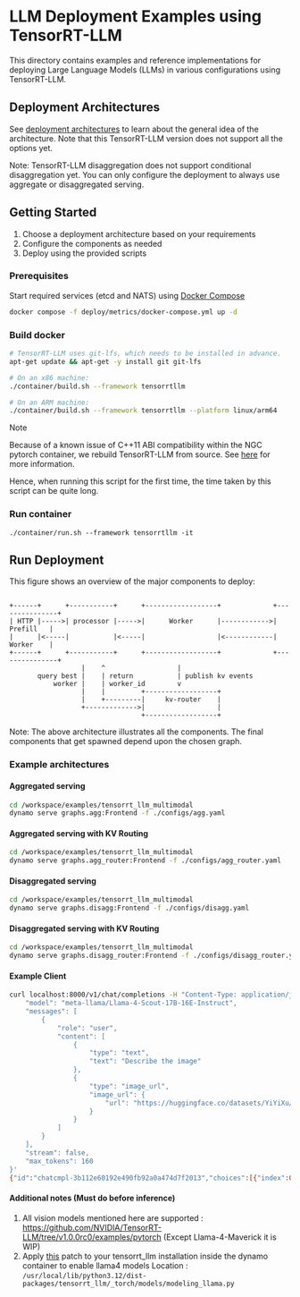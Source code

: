 <!--
SPDX-FileCopyrightText: Copyright (c) 2025 NVIDIA CORPORATION & AFFILIATES. All rights reserved.
SPDX-License-Identifier: Apache-2.0

Licensed under the Apache License, Version 2.0 (the "License");
you may not use this file except in compliance with the License.
You may obtain a copy of the License at

http://www.apache.org/licenses/LICENSE-2.0

Unless required by applicable law or agreed to in writing, software
distributed under the License is distributed on an "AS IS" BASIS,
WITHOUT WARRANTIES OR CONDITIONS OF ANY KIND, either express or implied.
See the License for the specific language governing permissions and
limitations under the License.
-->

# LLM Deployment Examples using TensorRT-LLM

This directory contains examples and reference implementations for deploying Large Language Models (LLMs) in various configurations using TensorRT-LLM.


## Deployment Architectures

See [deployment architectures](../llm/README.md#deployment-architectures) to learn about the general idea of the architecture.
Note that this TensorRT-LLM version does not support all the options yet.

Note: TensorRT-LLM disaggregation does not support conditional disaggregation yet. You can only configure the deployment to always use aggregate or disaggregated serving.

## Getting Started

1. Choose a deployment architecture based on your requirements
2. Configure the components as needed
3. Deploy using the provided scripts

### Prerequisites

Start required services (etcd and NATS) using [Docker Compose](../../deploy/metrics/docker-compose.yml)
```bash
docker compose -f deploy/metrics/docker-compose.yml up -d
```

### Build docker

```bash
# TensorRT-LLM uses git-lfs, which needs to be installed in advance.
apt-get update && apt-get -y install git git-lfs

# On an x86 machine:
./container/build.sh --framework tensorrtllm

# On an ARM machine:
./container/build.sh --framework tensorrtllm --platform linux/arm64
```

> [!NOTE]
> Because of a known issue of C++11 ABI compatibility within the NGC pytorch container,
> we rebuild TensorRT-LLM from source. See [here](https://nvidia.github.io/TensorRT-LLM/installation/linux.html)
> for more information.
>
> Hence, when running this script for the first time, the time taken by this script can be
> quite long.


### Run container

```
./container/run.sh --framework tensorrtllm -it
```
## Run Deployment

This figure shows an overview of the major components to deploy:



```

+------+      +-----------+      +------------------+             +---------------+
| HTTP |----->| processor |----->|      Worker      |------------>|     Prefill   |
|      |<-----|           |<-----|                  |<------------|     Worker    |
+------+      +-----------+      +------------------+             +---------------+
                  |    ^                  |
       query best |    | return           | publish kv events
           worker |    | worker_id        v
                  |    |         +------------------+
                  |    +---------|     kv-router    |
                  +------------->|                  |
                                 +------------------+

```

Note: The above architecture illustrates all the components. The final components
that get spawned depend upon the chosen graph.

### Example architectures

#### Aggregated serving
```bash
cd /workspace/examples/tensorrt_llm_multimodal
dynamo serve graphs.agg:Frontend -f ./configs/agg.yaml
```

#### Aggregated serving with KV Routing
```bash
cd /workspace/examples/tensorrt_llm_multimodal
dynamo serve graphs.agg_router:Frontend -f ./configs/agg_router.yaml
```

#### Disaggregated serving
```bash
cd /workspace/examples/tensorrt_llm_multimodal
dynamo serve graphs.disagg:Frontend -f ./configs/disagg.yaml
```

#### Disaggregated serving with KV Routing
```bash
cd /workspace/examples/tensorrt_llm_multimodal
dynamo serve graphs.disagg_router:Frontend -f ./configs/disagg_router.yaml
```
#### Example Client
```bash
curl localhost:8000/v1/chat/completions -H "Content-Type: application/json" -d '{
    "model": "meta-llama/Llama-4-Scout-17B-16E-Instruct",
    "messages": [
        {
            "role": "user",
            "content": [
                {
                    "type": "text",
                    "text": "Describe the image"
                },
                {
                    "type": "image_url",
                    "image_url": {
                        "url": "https://huggingface.co/datasets/YiYiXu/testing-images/resolve/main/seashore.png"
                    }
                }
            ]
        }
    ],
    "stream": false,
    "max_tokens": 160
}'
{"id":"chatcmpl-3b112e60192e490fb92a0a474d7f2013","choices":[{"index":0,"message":{"content":"TheThe image depicts a turbulent sea under a stormy sky, with large waves crashing against each other. The water is dark and choppy, with white foam forming at the crests of the waves. The sky above is overcast and gray, with thick clouds that suggest an impending storm. The overall atmosphere of the image is one of power and intensity, capturing the raw energy of the ocean in a moment of turmoil.<|eot|>","refusal":null,"tool_calls":null,"role":"assistant","function_call":null,"audio":null},"finish_reason":"stop","logprobs":null}],"created":1752191807,"model":"meta-llama/Llama-4-Scout-17B-16E-Instruct","service_tier":null,"system_fingerprint":null,"object":"chat.completion","usage":null}
```

#### Additional notes (Must do before inference)
1. All vision models mentioned here are supported : https://github.com/NVIDIA/TensorRT-LLM/tree/v1.0.0rc0/examples/pytorch (Except Llama-4-Maverick it is WIP)
2. Apply [this](https://gist.github.com/chang-l/81cec031267f92b7a6e2b7a70a4c76e1) patch to your tensorrt_llm installation inside the dynamo container to enable llama4 models
Location : `/usr/local/lib/python3.12/dist-packages/tensorrt_llm/_torch/models/modeling_llama.py`
